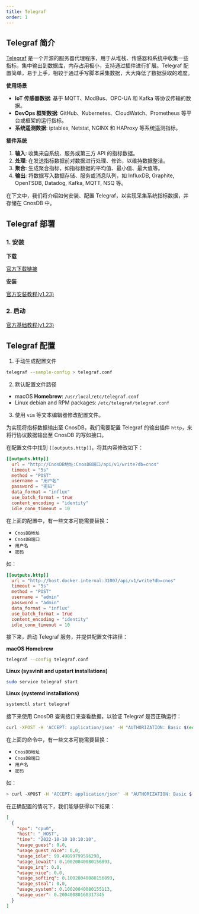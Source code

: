 ```yaml
---
title: Telegraf
order: 1
---
```


## Telegraf 简介

[Telegraf](https://github.com/influxdata/telegraf) 是一个开源的服务器代理程序，用于从堆栈、传感器和系统中收集一些指标，集中输出到数据库，内存占用极小，支持通过插件进行扩展。Telegraf 配置简单，易于上手，相较于通过手写脚本采集数据，大大降低了数据获取的难度。

**使用场景**

- **IoT 传感器数据**: 基于 MQTT、ModBus、OPC-UA 和 Kafka 等协议传输的数据。
- **DevOps 框架数据**: GitHub、Kubernetes、CloudWatch、Prometheus 等平台或框架的运行指标。
- **系统遥测数据**: iptables, Netstat, NGINX 和 HAProxy 等系统遥测指标。

**插件系统**

1. **输入**: 收集来自系统、服务或第三方 API 的指标数据。
2. **处理**: 在发送指标数据前对数据进行处理、修饰，以维持数据整洁。
3. **聚合**: 生成聚合指标，如指标数据的平均值、最小值、最大值等。
4. **输出**: 将数据写入数据存储、服务或消息队列，如 InfluxDB, Graphite, OpenTSDB, Datadog, Kafka, MQTT, NSQ 等。

在下文中，我们将介绍如何安装、配置 Telegraf，以实现采集系统指标数据，并存储在 CnosDB 中。

## Telegraf 部署

### 1. 安装

**下载**

[官方下载链接](https://portal.influxdata.com/downloads)

**安装**

[官方安装教程(v1.23)](https://docs.influxdata.com/telegraf/v1.23/install/)

### 2. 启动

[官方基础教程(v1.23)](https://docs.influxdata.com/telegraf/v1.23/get_started/)

## Telegraf 配置

1. 手动生成配置文件

```sh
telegraf --sample-config > telegraf.conf
```

2. 默认配置文件路径

- macOS **Homebrew**: `/usr/local/etc/telegraf.conf`
- Linux debian and RPM packages: `/etc/telegraf/telegraf.conf`

3. 使用 `vim` 等文本编辑器修改配置文件。

为实现将指标数据输出至 CnosDB，我们需要配置 Telegraf 的输出插件 `http`，来将行协议数据输出至 CnosDB 的写如接口。

在配置文件中找到 `[[outputs.http]]`，将其内容修改如下：

```toml
[[outputs.http]]
  url = "http://CnosDB地址:CnosDB端口/api/v1/write?db=cnos"
  timeout = "5s"
  method = "POST"
  username = "用户名"
  password = "密码"
  data_format = "influx"
  use_batch_format = true
  content_encoding = "identity"
  idle_conn_timeout = 10
```

在上面的配置中，有一些文本可能需要替换：

- `CnosDB地址`
- `CnosDB端口`
- `用户名`
- `密码`

如：

```toml
[[outputs.http]]
  url = "http://host.docker.internal:31007/api/v1/write?db=cnos"
  timeout = "5s"
  method = "POST"
  username = "admin"
  password = "admin"
  data_format = "influx"
  use_batch_format = true
  content_encoding = "identity"
  idle_conn_timeout = 10
```

接下来，启动 Telegraf 服务，并提供配置文件路径：

**macOS Homebrew**

```sh
telegraf --config telegraf.conf
```

**Linux (sysvinit and upstart installations)**

```sh
sudo service telegraf start
```

**Linux (systemd installations)**

```sh
systemctl start telegraf
```

接下来使用 CnosDB 查询接口来查看数据，以验证 Telegraf 是否正确运行：

```sh
curl -XPOST -H 'ACCEPT: application/json' -H "AUTHORIZATION: Basic $(echo '用户名:密码'|base64)" 'http://CnosDB地址:CnosDB端口/api/v1/sql?db=cnos' -d 'SELECT * from cpu limit 1'
```

在上面的命令中，有一些文本可能需要替换：

- `CnosDB地址`
- `CnosDB端口`
- `用户名`
- `密码`

如：

```sh
> curl -XPOST -H 'ACCEPT: application/json' -H "AUTHORIZATION: Basic $(echo 'admin:admin'|base64)" 'http://127.0.0.1:31007/api/v1/sql?db=cnos' -d 'SELECT * from cpu limit 1'
```

在正确配置的情况下，我们能够获得以下结果：

```json
[
  {
    "cpu": "cpu0",
    "host": "_HOST",
    "time": "2022-10-10 10:10:10",
    "usage_guest": 0.0,
    "usage_guest_nice": 0.0,
    "usage_idle": 99.49899799596298,
    "usage_iowait": 0.10020040080156893,
    "usage_irq": 0.0,
    "usage_nice": 0.0,
    "usage_softirq": 0.10020040080156893,
    "usage_steal": 0.0,
    "usage_system": 0.10020040080155113,
    "usage_user": 0.20040080160317345
  }
]
```

